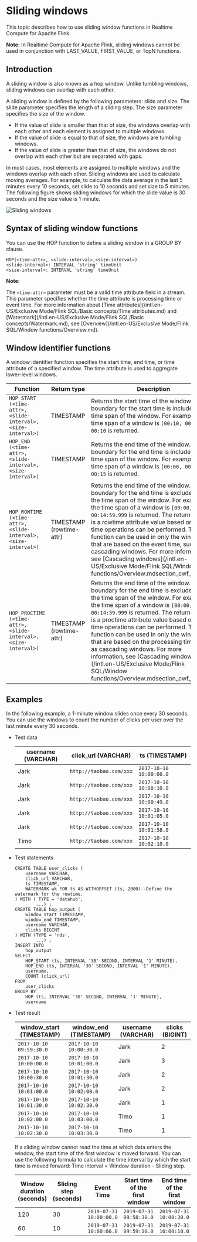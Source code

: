 # Sliding windows

This topic describes how to use sliding window functions in Realtime Compute for Apache Flink.

**Note:** In Realtime Compute for Apache Flink, sliding windows cannot be used in conjunction with LAST\_VALUE, FIRST\_VALUE, or TopN functions.

## Introduction

A sliding window is also known as a hop window. Unlike tumbling windows, sliding windows can overlap with each other.

A sliding window is defined by the following parameters: slide and size. The slide parameter specifies the length of a sliding step. The size parameter specifies the size of the window.

-   If the value of slide is smaller than that of size, the windows overlap with each other and each element is assigned to multiple windows.
-   If the value of slide is equal to that of size, the windows are tumbling windows.
-   If the value of slide is greater than that of size, the windows do not overlap with each other but are separated with gaps.

In most cases, most elements are assigned to multiple windows and the windows overlap with each other. Sliding windows are used to calculate moving averages. For example, to calculate the data average in the last 5 minutes every 10 seconds, set slide to 10 seconds and set size to 5 minutes. The following figure shows sliding windows for which the slide value is 30 seconds and the size value is 1 minute.

![Sliding windows](https://static-aliyun-doc.oss-accelerate.aliyuncs.com/assets/img/en-US/0948209951/p34327.png)

## Syntax of sliding window functions

You can use the HOP function to define a sliding window in a GROUP BY clause.

```
HOP(<time-attr>, <slide-interval>,<size-interval>)
<slide-interval>: INTERVAL 'string' timeUnit
<size-interval>: INTERVAL 'string' timeUnit            
```

**Note:**

The `<time-attr>` parameter must be a valid time attribute field in a stream. This parameter specifies whether the time attribute is processing time or event time. For more information about [Time attributes](/intl.en-US/Exclusive Mode/Flink SQL/Basic concepts/Time attributes.md) and [Watermark](/intl.en-US/Exclusive Mode/Flink SQL/Basic concepts/Watermark.md), see [Overview](/intl.en-US/Exclusive Mode/Flink SQL/Window functions/Overview.md).

## Window identifier functions

A window identifier function specifies the start time, end time, or time attribute of a specified window. The time attribute is used to aggregate lower-level windows.

|Function|Return type|Description|
|--------|-----------|-----------|
|`HOP_START (<time-attr>, <slide-interval>, <size-interval>)`|TIMESTAMP|Returns the start time of the window. The boundary for the start time is included in the time span of the window. For example, if the time span of a window is `[00:10, 00:15)`, `00:10` is returned.|
|`HOP_END (<time-attr>, <slide-interval>, <size-interval>)`|TIMESTAMP|Returns the end time of the window. The boundary for the end time is included in the time span of the window. For example, if the time span of a window is `[00:00, 00:15)`, `00:15` is returned.|
|`HOP_ROWTIME (<time-attr>, <slide-interval>, <size-interval>)`|TIMESTAMP \(rowtime-attr\)|Returns the end time of the window. The boundary for the end time is excluded from the time span of the window. For example, if the time span of a window is `[00:00, 00:15)`, `00:14:59.999` is returned. The returned value is a rowtime attribute value based on which time operations can be performed. This function can be used in only the windows that are based on the event time, such as cascading windows. For more information, see [Cascading windows](/intl.en-US/Exclusive Mode/Flink SQL/Window functions/Overview.mdsection_cwf_1kt_jhb).|
|`HOP_PROCTIME (<time-attr>, <slide-interval>, <size-interval>)`|TIMESTAMP \(rowtime-attr\)|Returns the end time of the window. The boundary for the end time is excluded from the time span of the window. For example, if the time span of a window is `[00:00, 00:15)`, `00:14:59.999` is returned. The returned value is a proctime attribute value based on which time operations can be performed. This function can be used in only the windows that are based on the processing time, such as cascading windows. For more information, see [Cascading windows](/intl.en-US/Exclusive Mode/Flink SQL/Window functions/Overview.mdsection_cwf_1kt_jhb).|

## Examples

In the following example, a 1-minute window slides once every 30 seconds. You can use the windows to count the number of clicks per user over the last minute every 30 seconds.

-   Test data

    |username \(VARCHAR\)|click\_url \(VARCHAR\)|ts \(TIMESTAMP\)|
    |--------------------|----------------------|----------------|
    |Jark|`http://taobao.com/xxx`|`2017-10-10 10:00:00.0`|
    |Jark|`http://taobao.com/xxx`|`2017-10-10 10:00:10.0`|
    |Jark|`http://taobao.com/xxx`|`2017-10-10 10:00:49.0`|
    |Jark|`http://taobao.com/xxx`|`2017-10-10 10:01:05.0`|
    |Jark|`http://taobao.com/xxx`|`2017-10-10 10:01:58.0`|
    |Timo|`http://taobao.com/xxx`|`2017-10-10 10:02:10.0`|

-   Test statements

    ```
    CREATE TABLE user_clicks (
        username VARCHAR,
        click_url VARCHAR,
        ts TIMESTAMP,
        WATERMARK wk FOR ts AS WITHOFFSET (ts, 2000)--Define the watermark for the rowtime.
    ) WITH ( TYPE = 'datahub',
            ...) ;
    CREATE TABLE hop_output (
        window_start TIMESTAMP,
        window_end TIMESTAMP,
        username VARCHAR,
        clicks BIGINT
    ) WITH (TYPE = 'rds',
            ...) ;
    INSERT INTO
        hop_output
    SELECT
        HOP_START (ts, INTERVAL '30' SECOND, INTERVAL '1' MINUTE),
        HOP_END (ts, INTERVAL '30' SECOND, INTERVAL '1' MINUTE),
        username,
        COUNT (click_url)
    FROM
        user_clicks
    GROUP BY
        HOP (ts, INTERVAL '30' SECOND, INTERVAL '1' MINUTE),
        username                   
    ```

-   Test result

    |window\_start \(TIMESTAMP\)|window\_end \(TIMESTAMP\)|username \(VARCHAR\)|clicks \(BIGINT\)|
    |---------------------------|-------------------------|--------------------|-----------------|
    |`2017-10-10 09:59:30.0`|`2017-10-10 10:00:30.0`|Jark|2|
    |`2017-10-10 10:00:00.0`|`2017-10-10 10:01:00.0`|Jark|3|
    |`2017-10-10 10:00:30.0`|`2017-10-10 10:01:30.0`|Jark|2|
    |`2017-10-10 10:01:00.0`|`2017-10-10 10:02:00.0`|Jark|2|
    |`2017-10-10 10:01:30.0`|`2017-10-10 10:02:30.0`|Jark|1|
    |`2017-10-10 10:02:00.0`|`2017-10-10 10:03:00.0`|Timo|1|
    |`2017-10-10 10:02:30.0`|`2017-10-10 10:03:30.0`|Timo|1|

    If a sliding window cannot read the time at which data enters the window, the start time of the first window is moved forward. You can use the following formula to calculate the time interval by which the start time is moved forward: Time interval = Window duration - Sliding step.

    |Window duration \(seconds\)|Sliding step \(seconds\)|Event Time|Start time of the first window|End time of the first window|
    |---------------------------|------------------------|----------|------------------------------|----------------------------|
    |120|30|`2019-07-31 10:00:00.0`|`2019-07-31 09:58:30.0`|`2019-07-31 10:00:30.0`|
    |60|10|`2019-07-31 10:00:00.0`|`2019-07-31 09:59:10.0`|`2019-07-31 10:00:10.0`|


